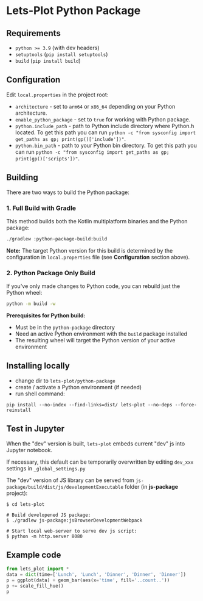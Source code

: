# Lets-Plot Python Package

## Requirements

* `python >= 3.9` (with dev headers)
* `setuptools` (`pip install setuptools`)
* `build` (`pip install build`)


## Configuration

Edit `local.properties` in the project root:

* `architecture` - set to `arm64` or `x86_64` depending on your Python architecture.
* `enable_python_package` - set to `true` for working with Python package.
* `python.include_path` - path to Python include directory where Python.h located. 
To get this path you can run `python -c "from sysconfig import get_paths as gp; print(gp()['include'])"`.
* `python.bin_path` - path to your Python bin directory. 
To get this path you can run `python -c "from sysconfig import get_paths as gp; print(gp()['scripts'])"`.


## Building

There are two ways to build the Python package:

### 1. Full Build with Gradle

This method builds both the Kotlin multiplatform binaries and the Python package:

```bash
./gradlew :python-package-build:build
```

**Note:** The target Python version for this build is determined by the configuration in `local.properties` file (see **Configuration** section above).

### 2. Python Package Only Build

If you've only made changes to Python code, you can rebuild just the Python wheel:

```bash
python -m build -w
```

**Prerequisites for Python build:**
- Must be in the `python-package` directory
- Need an active Python environment with the `build` package installed
- The resulting wheel will target the Python version of your active environment


## Installing locally

* change dir to `lets-plot/python-package`
* create / activate a Python environment (if needed)
* run shell command: 

`pip install --no-index --find-links=dist/ lets-plot --no-deps --force-reinstall`
 
## Test in Jupyter

When the "dev" version is built, `lets-plot` embeds current "dev" js into Jupyter notebook.

If necessary, this default can be temporarily overwritten by editing `dev_xxx` settings in `_global_settings.py`

The "dev" version of JS library can be served from `js-package/build/dist/js/developmentExecutable` folder (in **js-package** project):

```
$ cd lets-plot

# Build developened JS package:
$ ./gradlew js-package:jsBrowserDevelopmentWebpack
  
# Start local web-server to serve dev js script:
$ python -m http.server 8080
```
 
## Example code

```python
from lets_plot import *
data = dict(time=['Lunch', 'Lunch', 'Dinner', 'Dinner', 'Dinner'])
p = ggplot(data) + geom_bar(aes(x='time', fill='..count..'))
p += scale_fill_hue()
p
```
